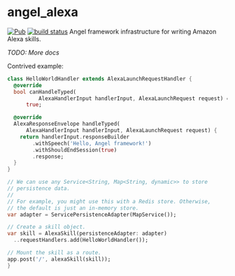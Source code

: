# angel_alexa
[![Pub](https://img.shields.io/pub/v/angel_alexa.svg)](https://pub.dartlang.org/packages/angel_alexa)
[![build status](https://travis-ci.org/thosakwe/alexa_skill.svg)](https://travis-ci.org/thosakwe/alexa_skill)
Angel framework infrastructure for writing Amazon Alexa skills.

*TODO: More docs*

Contrived example:
```dart
class HelloWorldHandler extends AlexaLaunchRequestHandler {
  @override
  bool canHandleTyped(
          AlexaHandlerInput handlerInput, AlexaLaunchRequest request) =>
      true;

  @override
  AlexaResponseEnvelope handleTyped(
      AlexaHandlerInput handlerInput, AlexaLaunchRequest request) {
    return handlerInput.responseBuilder
        .withSpeech('Hello, Angel framework!')
        .withShouldEndSession(true)
        .response;
  }
}

// We can use any Service<String, Map<String, dynamic>> to store
// persistence data.
//
// For example, you might use this with a Redis store. Otherwise,
// the default is just an in-memory store.
var adapter = ServicePersistenceAdapter(MapService());

// Create a skill object.
var skill = AlexaSkill(persistenceAdapter: adapter)
  ..requestHandlers.add(HelloWorldHandler());

// Mount the skill as a route.
app.post('/', alexaSkill(skill));
}
```